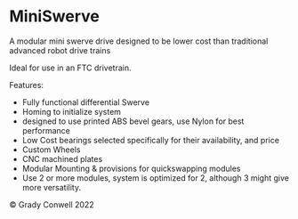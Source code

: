 # MiniSwerve
A modular mini swerve drive designed to be lower cost than traditional advanced robot drive trains

Ideal for use in an FTC drivetrain.

Features:
- Fully functional differential Swerve
- Homing to initialize system
- designed to use printed ABS bevel gears, use Nylon for best performance
- Low Cost bearings selected specifically for their availability, and price
- Custom Wheels
- CNC machined plates
- Modular Mounting & provisions for quickswapping modules
- Use 2 or more modules, system is optimized for 2, although 3 might give more versatility.

© Grady Conwell 2022
